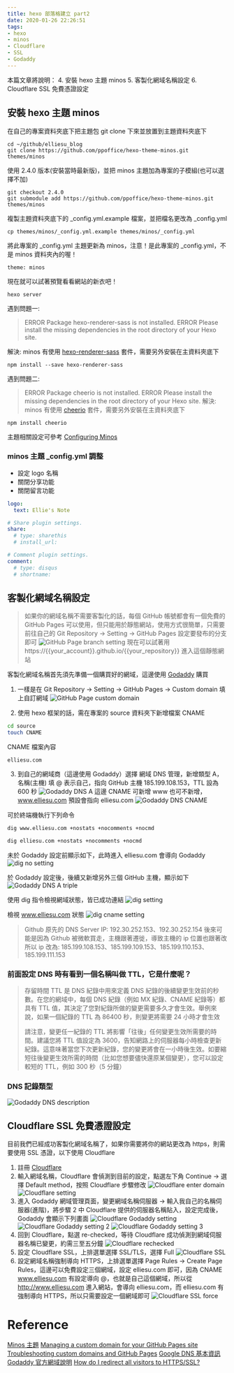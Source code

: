 ```yaml
---
title: hexo 部落格建立 part2
date: 2020-01-26 22:26:51
tags:
- hexo
- minos
- Cloudflare
- SSL
- Godaddy
---
```



本篇文章將說明：
4. 安裝 hexo 主題 minos
5. 客製化網域名稱設定
6. Cloudflare SSL 免費憑證設定

## 安裝 hexo 主題 minos
在自己的專案資料夾底下把主題包 git clone 下來並放置到主題資料夾底下
```
cd ~/github/elliesu_blog
git clone https://github.com/ppoffice/hexo-theme-minos.git themes/minos
```

使用 2.4.0 版本(安裝當時最新版)，並把 minos 主題加為專案的子模組(也可以選擇不加)
```
git checkout 2.4.0
git submodule add https://github.com/ppoffice/hexo-theme-minos.git themes/minos
```

複製主題資料夾底下的 _config.yml.example 檔案，並把檔名更改為 _config.yml
```
cp themes/minos/_config.yml.example themes/minos/_config.yml
```

將此專案的 _config.yml 主題更新為 minos，注意！是此專案的 _config.yml，不是 minos 資料夾內的喔！
```
theme: minos
```

現在就可以試著預覽看看網站的新衣吧！
```
hexo server
```

遇到問題一: 
> ERROR Package hexo-renderer-sass is not installed.
> ERROR Please install the missing dependencies in the root directory of your Hexo site.

解決: minos 有使用 [hexo-renderer-sass](https://github.com/knksmith57/hexo-renderer-sass) 套件，需要另外安裝在主資料夾底下
```
npm install --save hexo-renderer-sass
```

遇到問題二:
> ERROR Package cheerio is not installed.
> ERROR Please install the missing dependencies in the root directory of your Hexo site.
解決: minos 有使用 [cheerio](https://www.npmjs.com/package/cheerio) 套件，需要另外安裝在主資料夾底下
```
npm install cheerio
```

主題相關設定可參考 [Configuring Minos](https://blog.zhangruipeng.me/hexo-theme-minos/Configuring-Minos/)

### minos 主題 _config.yml 調整
- 設定 logo 名稱
- 關閉分享功能
- 關閉留言功能
```yaml
logo:
  text: Ellie's Note

# Share plugin settings.
share:
  # type: sharethis
  # install_url:

# Comment plugin settings.
comment:
  # type: disqus
  # shortname:
```

## 客製化網域名稱設定
> 如果你的網域名稱不需要客製化的話，每個 GitHub 帳號都會有一個免費的 GitHub Pages 可以使用，但只能用於靜態網站，使用方式很簡單，只需要前往自己的 Git Repository -> Setting -> GitHub Pages 設定要發布的分支即可
> ![GitHub Page branch setting](../../../images/github-page-branch-setting.png)
> 現在可以試著用 https://{{your_account}}.github.io/{{your_repository}} 進入這個靜態網站

客製化網域名稱首先須先準備一個購買好的網域，這邊使用 [Godaddy](https://www.godaddy.com/) 購買
1. 一樣是在 Git Repository -> Setting -> GitHub Pages -> Custom domain 填上自訂網域
![GitHub Page custom domain](../../../images/github-page-custom-domain.png)

2. 使用 hexo 框架的話，需在專案的 source 資料夾下新增檔案 CNAME
```bash
cd source
touch CNAME
```

CNAME 檔案內容
```
elliesu.com
```

3. 到自己的網域商（這邊使用 Godaddy）選擇 網域 DNS 管理，新增類型 A，名稱(主機) 填 @ 表示自己，指向 GitHub 主機 185.199.108.153，TTL 設為 600 秒
![Godaddy DNS A](../../../images/godaddy-dns-a.png)
這邊 CNAME 可新增 www 也可不新增，www.elliesu.com 預設會指向 elliesu.com
![Godaddy DNS CNAME](../../../images/godaddy-dns-cname.png)

可於終端機執行下列命令
```bash
dig www.elliesu.com +nostats +nocomments +nocmd

dig elliesu.com +nostats +nocomments +nocmd
```

未於 Godaddy 設定前顯示如下，此時進入 elliesu.com 會導向 Godaddy
![dig no setting](../../../images/dig-no-setting.png)

於 Godaddy 設定後，後續又新增另外三個 GitHub 主機，顯示如下
![Godaddy DNS A triple](../../../images/godaddy-dns-a-2.png)
 
 使用 dig 指令檢視網域狀態，皆已成功連結
 ![dig setting](../../../images/dig-setting.png)
 
 檢視 www.elliesu.com 狀態
 ![dig cname setting](../../../images/dig-cname-setting.png)

> Github 原先的 DNS Server IP: 192.30.252.153、192.30.252.154
> 後來可能是因為 Github 被微軟買走，主機跟著遷徙，導致主機的 ip 位置也跟著改
> 所以 ip 改為: 185.199.108.153、185.199.109.153、185.199.110.153、185.199.111.153

### 前面設定 DNS 時有看到一個名稱叫做 TTL，它是什麼呢？
> 存留時間 TTL 是 DNS 紀錄中用來定義 DNS 紀錄的後續變更生效前的秒數。在您的網域中，每個 DNS 紀錄（例如 MX 紀錄、CNAME 紀錄等）都具有 TTL 值，其決定了您對紀錄所做的變更需要多久才會生效。舉例來說，如果一個紀錄的 TTL 為 86400 秒，則變更將需要 24 小時才會生效
> 
> 請注意，變更任一紀錄的 TTL 將影響「往後」任何變更生效所需要的時間。建議您將 TTL 值設定為 3600，告知網路上的伺服器每小時檢查更新紀錄。這意味著當您下次更新紀錄，您的變更將會在一小時後生效。如要縮短往後變更生效所需的時間（比如您想要儘快還原某個變更），您可以設定較短的 TTL，例如 300 秒（5 分鐘）

### DNS 記錄類型
![Godaddy DNS description](../../../images/godaddy-dns-description.png)

## Cloudflare SSL 免費憑證設定
目前我們已經成功客製化網域名稱了，如果你需要將你的網站更改為 https，則需要使用 SSL 憑證，以下使用 Cloudflare
1. 註冊 [Cloudflare](https://www.cloudflare.com/zh-tw/)
2. 輸入網域名稱，Cloudflare 會偵測到目前的設定，點選左下角 Continue -> 選擇 Default method，按照 Cloudflare 步驟修改
![Cloudflare enter domain](../../../images/cloudflare-enter-domain.png)
![Cloudflare setting](../../../images/cloudflare-setting.png)
3. 進入 Godaddy 網域管理頁面，變更網域名稱伺服器 -> 輸入我自己的名稱伺服器(進階)，將步驟 2 中 Cloudflare 提供的伺服器名稱貼入，設定完成後，Godaddy 會顯示下列畫面
![Cloudflare Godaddy setting](../../../images/cloudflare-godaddy-setting.png)
![Cloudflare Godaddy setting 2](../../../images/cloudflare-godaddy-setting-2.png)
![Cloudflare Godaddy setting 3](../../../images/cloudflare-godaddy-setting-3.png)
4. 回到 Cloudflare，點選 re-checked，等待 Cloudflare 成功偵測到網域伺服器名稱已變更，約需三至五分鐘
![Cloudflare rechecked](../../../images/cloudflare-rechecked.png)
5. 設定 Cloudflare SSL，上排選單選擇 SSL/TLS，選擇 Full
![Cloudflare SSL](../../../images/cloudflare-ssl.png)
9. 設定網域名稱強制導向 HTTPS，上排選單選擇 Page Rules -> Create Page Rules，這邊可以免費設定三個網域，設定 elliesu.com 即可，因為 CNAME www.elliesu.com 有設定導向 @，也就是自己這個網域，所以從 http://www.elliesu.com 進入網站，會導向 elliesu.com，而 elliesu.com 有強制導向 HTTPS，所以只需要設定一個網域即可
![Cloudflare SSL force](../../../images/cloudflare-ssl-force.png)


# Reference
[Minos 主題](https://github.com/ppoffice/hexo-theme-minos)
[Managing a custom domain for your GitHub Pages site](https://help.github.com/en/github/working-with-github-pages/managing-a-custom-domain-for-your-github-pages-site)
[Troubleshooting custom domains and GitHub Pages](https://help.github.com/en/github/working-with-github-pages/troubleshooting-custom-domains-and-github-pages#dns-misconfiguration)
[Google DNS 基本資訊](https://support.google.com/a/answer/48090?hl=zh-Hant)
[Godaddy 官方網域說明](https://tw.godaddy.com/help/dns-680)
[How do I redirect all visitors to HTTPS/SSL?](https://support.cloudflare.com/hc/en-us/articles/204144518)
